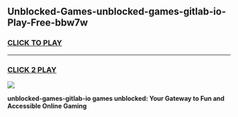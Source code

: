 
## Unblocked-Games-unblocked-games-gitlab-io-Play-Free-bbw7w
<h3>
<a href="https://premium76.site?title=unblocked-games-gitlab-io&ref=23A">CLICK TO PLAY</a></h3>
<hr>

<h3>
<a href="https://premium76.site?title=unblocked-games-gitlab-io&ref=23A">CLICK 2 PLAY</a>
  
</h3>

<a href="https://premium76.site?title=unblocked-games-gitlab-io&ref=23A"><img src="https://clearcache.store/games.png"></a>


**unblocked-games-gitlab-io games unblocked: Your Gateway to Fun and Accessible Online Gaming**
